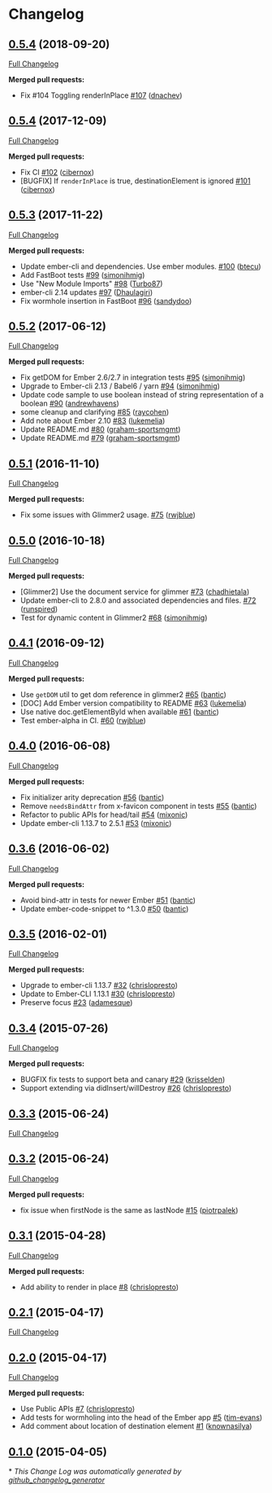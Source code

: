 # Changelog

## [0.5.4](https://github.com/yapplabs/ember-wormhole/tree/0.5.4) (2018-09-20)
[Full Changelog](https://github.com/yapplabs/ember-wormhole/compare/0.5.4...0.5.4)

**Merged pull requests:**

- Fix \#104 Toggling renderInPlace [\#107](https://github.com/yapplabs/ember-wormhole/pull/107) ([dnachev](https://github.com/dnachev))

## [0.5.4](https://github.com/yapplabs/ember-wormhole/tree/0.5.4) (2017-12-09)
[Full Changelog](https://github.com/yapplabs/ember-wormhole/compare/0.5.3...0.5.4)

**Merged pull requests:**

- Fix CI [\#102](https://github.com/yapplabs/ember-wormhole/pull/102) ([cibernox](https://github.com/cibernox))
- \[BUGFIX\] If `renderInPlace` is true, destinationElement is ignored [\#101](https://github.com/yapplabs/ember-wormhole/pull/101) ([cibernox](https://github.com/cibernox))

## [0.5.3](https://github.com/yapplabs/ember-wormhole/tree/0.5.3) (2017-11-22)
[Full Changelog](https://github.com/yapplabs/ember-wormhole/compare/0.5.2...0.5.3)

**Merged pull requests:**

- Update ember-cli and dependencies. Use ember modules. [\#100](https://github.com/yapplabs/ember-wormhole/pull/100) ([btecu](https://github.com/btecu))
- Add FastBoot tests [\#99](https://github.com/yapplabs/ember-wormhole/pull/99) ([simonihmig](https://github.com/simonihmig))
- Use "New Module Imports" [\#98](https://github.com/yapplabs/ember-wormhole/pull/98) ([Turbo87](https://github.com/Turbo87))
- ember-cli 2.14 updates [\#97](https://github.com/yapplabs/ember-wormhole/pull/97) ([Dhaulagiri](https://github.com/Dhaulagiri))
- Fix wormhole insertion in FastBoot [\#96](https://github.com/yapplabs/ember-wormhole/pull/96) ([sandydoo](https://github.com/sandydoo))

## [0.5.2](https://github.com/yapplabs/ember-wormhole/tree/0.5.2) (2017-06-12)
[Full Changelog](https://github.com/yapplabs/ember-wormhole/compare/0.5.1...0.5.2)

**Merged pull requests:**

- Fix getDOM for Ember 2.6/2.7 in integration tests [\#95](https://github.com/yapplabs/ember-wormhole/pull/95) ([simonihmig](https://github.com/simonihmig))
- Upgrade to Ember-cli 2.13 / Babel6 / yarn [\#94](https://github.com/yapplabs/ember-wormhole/pull/94) ([simonihmig](https://github.com/simonihmig))
- Update code sample to use boolean instead of string representation of a boolean [\#90](https://github.com/yapplabs/ember-wormhole/pull/90) ([andrewhavens](https://github.com/andrewhavens))
- some cleanup and clarifying [\#85](https://github.com/yapplabs/ember-wormhole/pull/85) ([raycohen](https://github.com/raycohen))
- Add note about Ember 2.10 [\#83](https://github.com/yapplabs/ember-wormhole/pull/83) ([lukemelia](https://github.com/lukemelia))
- Update README.md [\#80](https://github.com/yapplabs/ember-wormhole/pull/80) ([graham-sportsmgmt](https://github.com/graham-sportsmgmt))
- Update README.md [\#79](https://github.com/yapplabs/ember-wormhole/pull/79) ([graham-sportsmgmt](https://github.com/graham-sportsmgmt))

## [0.5.1](https://github.com/yapplabs/ember-wormhole/tree/0.5.1) (2016-11-10)
[Full Changelog](https://github.com/yapplabs/ember-wormhole/compare/0.5.0...0.5.1)

**Merged pull requests:**

- Fix some issues with Glimmer2 usage. [\#75](https://github.com/yapplabs/ember-wormhole/pull/75) ([rwjblue](https://github.com/rwjblue))

## [0.5.0](https://github.com/yapplabs/ember-wormhole/tree/0.5.0) (2016-10-18)
[Full Changelog](https://github.com/yapplabs/ember-wormhole/compare/0.4.1...0.5.0)

**Merged pull requests:**

- \[Glimmer2\] Use the document service for glimmer [\#73](https://github.com/yapplabs/ember-wormhole/pull/73) ([chadhietala](https://github.com/chadhietala))
- Update ember-cli to 2.8.0 and associated dependencies and files. [\#72](https://github.com/yapplabs/ember-wormhole/pull/72) ([runspired](https://github.com/runspired))
- Test for dynamic content in Glimmer2 [\#68](https://github.com/yapplabs/ember-wormhole/pull/68) ([simonihmig](https://github.com/simonihmig))

## [0.4.1](https://github.com/yapplabs/ember-wormhole/tree/0.4.1) (2016-09-12)
[Full Changelog](https://github.com/yapplabs/ember-wormhole/compare/0.4.0...0.4.1)

**Merged pull requests:**

- Use `getDOM` util to get dom reference in glimmer2 [\#65](https://github.com/yapplabs/ember-wormhole/pull/65) ([bantic](https://github.com/bantic))
- \[DOC\] Add Ember version compatibility to README [\#63](https://github.com/yapplabs/ember-wormhole/pull/63) ([lukemelia](https://github.com/lukemelia))
- Use native doc.getElementById when available [\#61](https://github.com/yapplabs/ember-wormhole/pull/61) ([bantic](https://github.com/bantic))
- Test ember-alpha in CI. [\#60](https://github.com/yapplabs/ember-wormhole/pull/60) ([rwjblue](https://github.com/rwjblue))

## [0.4.0](https://github.com/yapplabs/ember-wormhole/tree/0.4.0) (2016-06-08)
[Full Changelog](https://github.com/yapplabs/ember-wormhole/compare/0.3.6...0.4.0)

**Merged pull requests:**

- Fix initializer arity deprecation [\#56](https://github.com/yapplabs/ember-wormhole/pull/56) ([bantic](https://github.com/bantic))
- Remove `needsBindAttr` from x-favicon component in tests [\#55](https://github.com/yapplabs/ember-wormhole/pull/55) ([bantic](https://github.com/bantic))
- Refactor to public APIs for head/tail [\#54](https://github.com/yapplabs/ember-wormhole/pull/54) ([mixonic](https://github.com/mixonic))
- Update ember-cli 1.13.7 to 2.5.1 [\#53](https://github.com/yapplabs/ember-wormhole/pull/53) ([mixonic](https://github.com/mixonic))

## [0.3.6](https://github.com/yapplabs/ember-wormhole/tree/0.3.6) (2016-06-02)
[Full Changelog](https://github.com/yapplabs/ember-wormhole/compare/0.3.5...0.3.6)

**Merged pull requests:**

- Avoid bind-attr in tests for newer Ember [\#51](https://github.com/yapplabs/ember-wormhole/pull/51) ([bantic](https://github.com/bantic))
- Update ember-code-snippet to ^1.3.0 [\#50](https://github.com/yapplabs/ember-wormhole/pull/50) ([bantic](https://github.com/bantic))

## [0.3.5](https://github.com/yapplabs/ember-wormhole/tree/0.3.5) (2016-02-01)
[Full Changelog](https://github.com/yapplabs/ember-wormhole/compare/0.3.4...0.3.5)

**Merged pull requests:**

- Upgrade to ember-cli 1.13.7 [\#32](https://github.com/yapplabs/ember-wormhole/pull/32) ([chrislopresto](https://github.com/chrislopresto))
- Update to Ember-CLI 1.13.1 [\#30](https://github.com/yapplabs/ember-wormhole/pull/30) ([chrislopresto](https://github.com/chrislopresto))
- Preserve focus [\#23](https://github.com/yapplabs/ember-wormhole/pull/23) ([adamesque](https://github.com/adamesque))

## [0.3.4](https://github.com/yapplabs/ember-wormhole/tree/0.3.4) (2015-07-26)
[Full Changelog](https://github.com/yapplabs/ember-wormhole/compare/0.3.3...0.3.4)

**Merged pull requests:**

- BUGFIX fix tests to support beta and canary [\#29](https://github.com/yapplabs/ember-wormhole/pull/29) ([krisselden](https://github.com/krisselden))
- Support extending via didInsert/willDestroy [\#26](https://github.com/yapplabs/ember-wormhole/pull/26) ([chrislopresto](https://github.com/chrislopresto))

## [0.3.3](https://github.com/yapplabs/ember-wormhole/tree/0.3.3) (2015-06-24)
[Full Changelog](https://github.com/yapplabs/ember-wormhole/compare/0.3.2...0.3.3)

## [0.3.2](https://github.com/yapplabs/ember-wormhole/tree/0.3.2) (2015-06-24)
[Full Changelog](https://github.com/yapplabs/ember-wormhole/compare/0.3.1...0.3.2)

**Merged pull requests:**

- fix issue when firstNode is the same as lastNode [\#15](https://github.com/yapplabs/ember-wormhole/pull/15) ([piotrpalek](https://github.com/piotrpalek))

## [0.3.1](https://github.com/yapplabs/ember-wormhole/tree/0.3.1) (2015-04-28)
[Full Changelog](https://github.com/yapplabs/ember-wormhole/compare/0.2.1...0.3.1)

**Merged pull requests:**

- Add ability to render in place [\#8](https://github.com/yapplabs/ember-wormhole/pull/8) ([chrislopresto](https://github.com/chrislopresto))

## [0.2.1](https://github.com/yapplabs/ember-wormhole/tree/0.2.1) (2015-04-17)
[Full Changelog](https://github.com/yapplabs/ember-wormhole/compare/0.2.0...0.2.1)

## [0.2.0](https://github.com/yapplabs/ember-wormhole/tree/0.2.0) (2015-04-17)
[Full Changelog](https://github.com/yapplabs/ember-wormhole/compare/0.1.0...0.2.0)

**Merged pull requests:**

- Use Public APIs [\#7](https://github.com/yapplabs/ember-wormhole/pull/7) ([chrislopresto](https://github.com/chrislopresto))
- Add tests for wormholing into the head of the Ember app [\#5](https://github.com/yapplabs/ember-wormhole/pull/5) ([tim-evans](https://github.com/tim-evans))
- Add comment about location of destination element [\#1](https://github.com/yapplabs/ember-wormhole/pull/1) ([knownasilya](https://github.com/knownasilya))

## [0.1.0](https://github.com/yapplabs/ember-wormhole/tree/0.1.0) (2015-04-05)


\* *This Change Log was automatically generated by [github_changelog_generator](https://github.com/skywinder/Github-Changelog-Generator)*